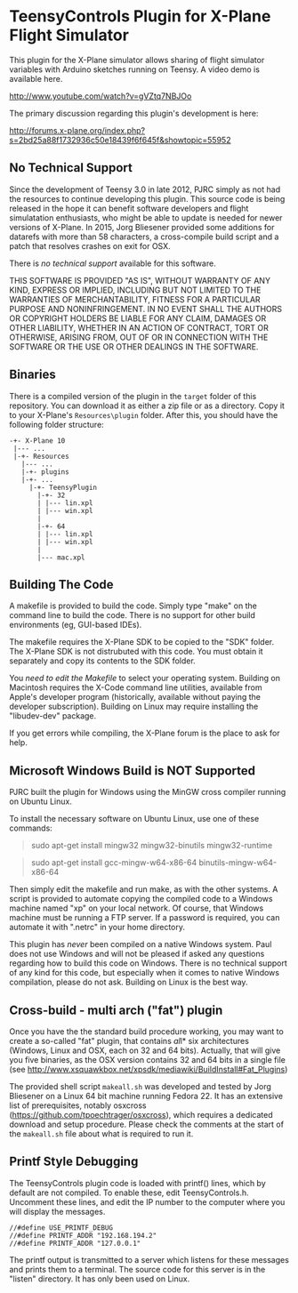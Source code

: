 TeensyControls Plugin for X-Plane Flight Simulator
==================================================

This plugin for the X-Plane simulator allows sharing of flight simulator variables with Arduino sketches running on Teensy.  A video demo is available here.

http://www.youtube.com/watch?v=gVZtq7NBJOo

The primary discussion regarding this plugin's development is here:

http://forums.x-plane.org/index.php?s=2bd25a88f1732936c50e18439f6f645f&showtopic=55952


No Technical Support
--------------------

Since the development of Teensy 3.0 in late 2012, PJRC simply as not had the resources to continue developing this plugin.  This source code is being released in the hope it can benefit software developers and flight simulatation enthusiasts, who might be able to update is needed for newer versions of X-Plane. In 2015, Jorg Bliesener provided some additions for datarefs with more than 58 characters, a cross-compile build script and a patch that resolves crashes on exit for OSX.

There is *no technical support* available for this software.

THIS SOFTWARE IS PROVIDED "AS IS", WITHOUT WARRANTY OF ANY KIND, EXPRESS OR IMPLIED, INCLUDING BUT NOT LIMITED TO THE WARRANTIES OF MERCHANTABILITY, FITNESS FOR A PARTICULAR PURPOSE AND NONINFRINGEMENT. IN NO EVENT SHALL THE AUTHORS OR COPYRIGHT HOLDERS BE LIABLE FOR ANY CLAIM, DAMAGES OR OTHER LIABILITY, WHETHER IN AN ACTION OF CONTRACT, TORT OR OTHERWISE, ARISING FROM, OUT OF OR IN CONNECTION WITH THE SOFTWARE OR THE USE OR OTHER DEALINGS IN THE SOFTWARE.


Binaries
--------

There is a compiled version of the plugin in the `target` folder of this repository. You can download it as either a zip file or as a directory. Copy it to your X-Plane's `Resources\plugin` folder. After this, you should have the following folder structure:

```
-+- X-Plane 10
 |--- ...
 |-+- Resources
   |--- ...
   |-+- plugins
   |-+- ...
     |-+- TeensyPlugin
       |-+- 32
       | |--- lin.xpl
       | |--- win.xpl
       |
	   |-+- 64
	   | |--- lin.xpl
	   | |--- win.xpl
	   |
	   |--- mac.xpl
```


Building The Code
-----------------

A makefile is provided to build the code.  Simply type "make" on the command line to build the code.  There is no support for other build environments (eg, GUI-based IDEs).

The makefile requires the X-Plane SDK to be copied to the "SDK" folder.  The X-Plane SDK is not distrubuted with this code.  You must obtain it separately and copy its contents to the SDK folder.

You *need to edit the Makefile* to select your operating system.  Building on Macintosh requires the X-Code command line utilities, available from Apple's developer program (historically, available without paying the developer subscription).  Building on Linux may require installing the "libudev-dev" package.

If you get errors while compiling, the X-Plane forum is the place to ask for help.


Microsoft Windows Build is NOT Supported
----------------------------------------

PJRC built the plugin for Windows using the MinGW cross compiler running on Ubuntu Linux.

To install the necessary software on Ubuntu Linux, use one of these commands:

> sudo apt-get install mingw32 mingw32-binutils mingw32-runtime

> sudo apt-get install gcc-mingw-w64-x86-64 binutils-mingw-w64-x86-64

Then simply edit the makefile and run make, as with the other systems.  A script is provided to automate copying the compiled code to a Windows machine named "xp" on your local network.  Of course, that Windows machine must be running a FTP server.  If a password is required, you can automate it with ".netrc" in your home directory.

This plugin has *never* been compiled on a native Windows system.  Paul does not use Windows and will not be pleased if asked any questions regarding how to build this code on Windows.  There is no technical support of any kind for this code, but especially when it comes to native Windows compilation, please do not ask.  Building on Linux is the best way.


Cross-build - multi arch ("fat") plugin
---------------------------------------

Once you have the the standard build procedure working, you may want to create a so-called "fat" plugin, that contains *al*l* six architectures (Windows, Linux and OSX, each on 32 and 64 bits). Actually, that will give you five binaries, as the OSX version contains 32 and 64 bits in a single file (see http://www.xsquawkbox.net/xpsdk/mediawiki/BuildInstall#Fat_Plugins) 

The provided shell script `makeall.sh` was developed and tested by Jorg Bliesener on a Linux 64 bit machine running Fedora 22. It has an extensive list of prerequisites, notably osxcross (https://github.com/tpoechtrager/osxcross), which requires a dedicated download and setup procedure. Please check the comments at the start of the `makeall.sh` file about what is required to run it.


Printf Style Debugging
----------------------

The TeensyControls plugin code is loaded with printf() lines, which by default are not compiled.  To enable these, edit TeensyControls.h.  Uncomment these lines, and edit the IP number to the computer where you will display the messages.

```
//#define USE_PRINTF_DEBUG
//#define PRINTF_ADDR "192.168.194.2"
//#define PRINTF_ADDR "127.0.0.1"
```

The printf output is transmitted to a server which listens for these messages and prints them to a terminal.  The source code for this server is in the "listen" directory.  It has only been used on Linux.



